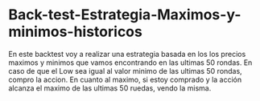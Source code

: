 # Back-test-Estrategia-Maximos-y-minimos-historicos
En este backtest voy a realizar una estrategia basada en los los precios maximos y minimos que vamos encontrando en las ultimas 50 rondas. En caso de que el Low sea igual al valor minimo de las ultimas 50 rondas, compro la accion. En cuanto al maximo, si estoy comprado y la acción alcanza el maximo de las ultimas 50 ruedas, vendo la misma.
